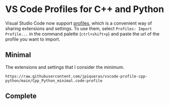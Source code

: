 # VS Code Profiles for C++ and Python
Visual Studio Code now support [profiles](https://code.visualstudio.com/docs/editor/profiles), which is a convenient way of sharing extensions and settings. To use them, select `Profiles: Import Profile...` in the command palette (`ctrl+shift+p`) and paste the url of the profile you want to import.

## Minimal

The extensions and settings that I consider the minimum. 

```
https://raw.githubusercontent.com/jpiqueras/vscode-profile-cpp-python/main/Cpp_Python_minimal.code-profile
```

## Complete
